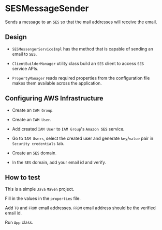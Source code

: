 # SESMessageSender
Sends a message to an `SES` so that the mail addresses will receive the email.

## Design
* `SESMessengerServiceImpl` has the method that is capable of sending an email to `SES`.

* `ClientBuilderManager` utility class build an `SES` client to access `SES` service APIs.

* `PropertyManager` reads required properties from the configuration file makes them available across the application.

## Configuring AWS Infrastructure
* Create an `IAM Group`.

* Create an `IAM User`.

* Add created `IAM User` to `IAM Group`'s `Amazon SES` service.

* Go to `IAM Users`, select the created user and generate `key`/`value` pair in `Security credentials` tab.

* Create an `SES` domain.

* In the `SES` domain, add your email id and verify.

## How to test
This is a simple `Java` `Maven` project.

Fill in the values in the `properties` file.

Add `TO` and `FROM` email addresses. `FROM` email address should be the verified email id.

Run `App` class.
